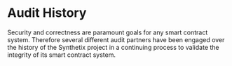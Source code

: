 # Audit History

Security and correctness are paramount goals for any smart contract system. Therefore several different audit partners have been engaged over the history of the Synthetix project in a continuing process to validate the integrity of its smart contract system.

